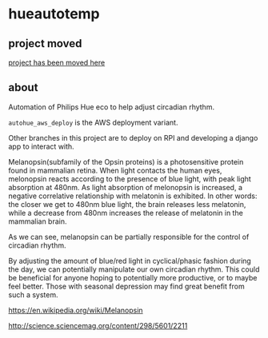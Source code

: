 # hueautotemp
## project moved

[project has been moved here](https://github.com/m-dorfman/circadian_hue)

## about

Automation of Philips Hue eco to help adjust circadian rhythm.

`autohue_aws_deploy` is the AWS deployment variant.

Other branches in this project are to deploy on RPI and developing a django app to interact with.

Melanopsin(subfamily of the Opsin proteins) is a photosensitive protein found in mammalian retina. When light contacts the human eyes, melonopsin reacts according to the presence of blue light, with peak light absorption at 480nm. As light absorption of melonopsin is increased, a negative correlative relationship with melatonin is exhibited. In other words: the closer we get to 480nm blue light, the brain releases less melatonin, while a decrease from 480nm increases the release of melatonin in the mammalian brain.

As we can see, melanopsin can be partially responsible for the control of circadian rhythm.

By adjusting the amount of blue/red light in cyclical/phasic fashion during the day, we can potentially manipulate our own circadian rhythm. This could be beneficial for anyone hoping to potentially more productive, or to maybe feel better. Those with seasonal depression may find great benefit from such a system.

https://en.wikipedia.org/wiki/Melanopsin

http://science.sciencemag.org/content/298/5601/2211



